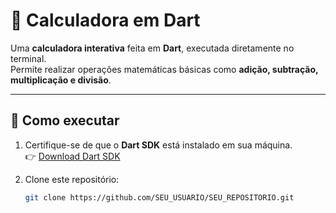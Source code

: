 # 🧮 Calculadora em Dart

Uma **calculadora interativa** feita em **Dart**, executada diretamente no terminal.  
Permite realizar operações matemáticas básicas como **adição, subtração, multiplicação e divisão**.

---

## 🚀 Como executar

1. Certifique-se de que o **Dart SDK** está instalado em sua máquina.  
   👉 [Download Dart SDK](https://dart.dev/get-dart)

2. Clone este repositório:
   ```bash
   git clone https://github.com/SEU_USUARIO/SEU_REPOSITORIO.git
